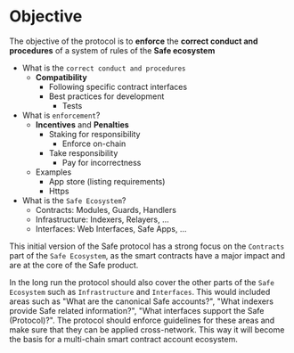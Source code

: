 # Objective

The objective of the protocol is to **enforce** the **correct conduct and procedures** of a system of rules of the **Safe ecosystem**


- What is the `correct conduct and procedures`
    - **Compatibility**
        - Following specific contract interfaces
        - Best practices for development
            - Tests
- What is `enforcement`?
    - **Incentives** and **Penalties**
        - Staking for responsibility
            - Enforce on-chain
        - Take responsibility
            - Pay for incorrectness
    - Examples
        - App store (listing requirements)
        - Https
- What is the `Safe Ecosystem`?
    - Contracts: Modules, Guards, Handlers
    - Infrastructure: Indexers, Relayers, …
    - Interfaces: Web Interfaces, Safe Apps, …


This initial version of the Safe protocol has a strong focus on the `Contracts` part of the `Safe Ecosystem`, as the smart contracts have a major impact and are at the core of the Safe product.

In the long run the protocol should also cover the other parts of the `Safe Ecosystem` such as `Infrastructure` and `Interfaces`. This would included areas such as "What are the canonical Safe accounts?", "What indexers provide Safe related information?", "What interfaces support the Safe (Protocol)?". The protocol should enforce guidelines for these areas and make sure that they can be applied cross-network. This way it will become the basis for a multi-chain smart contract account ecosystem. 